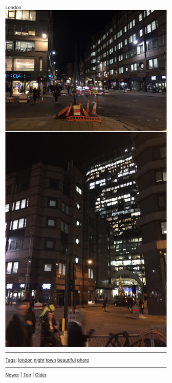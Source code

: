 <!--
title: London
date: 2020-06-28T14:57:48.955Z
tags: london, night, town, beautiful, photo
-->










London
![](105020950857-0.jpg)
![](105020950857-1.jpg)

<!--BOTTOM-POST-NAVIGATION-->
---

[Tags](tags.md): [london](tag-london.md) [night](tag-night.md) [town](tag-town.md) [beautiful](tag-beautiful.md) [photo](tag-photo.md)

---

[Newer](104834678982.md) | [Top](index.md) | [Older](105170315382.md)